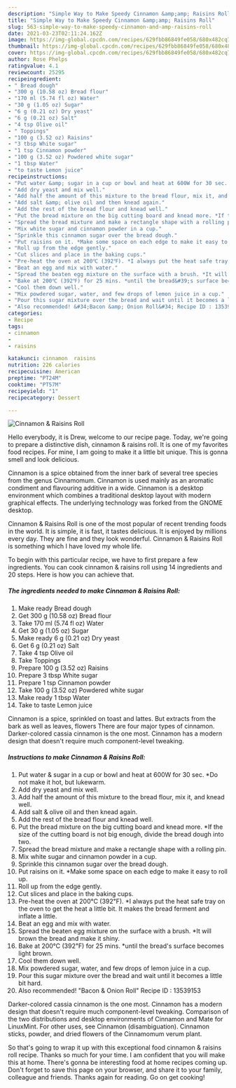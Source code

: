 ```yaml
---
description: "Simple Way to Make Speedy Cinnamon &amp;amp; Raisins Roll"
title: "Simple Way to Make Speedy Cinnamon &amp;amp; Raisins Roll"
slug: 563-simple-way-to-make-speedy-cinnamon-and-amp-raisins-roll
date: 2021-03-23T02:11:24.162Z
image: https://img-global.cpcdn.com/recipes/629fbb86849fe058/680x482cq70/cinnamon-raisins-roll-recipe-main-photo.jpg
thumbnail: https://img-global.cpcdn.com/recipes/629fbb86849fe058/680x482cq70/cinnamon-raisins-roll-recipe-main-photo.jpg
cover: https://img-global.cpcdn.com/recipes/629fbb86849fe058/680x482cq70/cinnamon-raisins-roll-recipe-main-photo.jpg
author: Rose Phelps
ratingvalue: 4.1
reviewcount: 25295
recipeingredient:
- " Bread dough"
- "300 g (10.58 oz) Bread flour"
- "170 ml (5.74 fl oz) Water"
- "30 g (1.05 oz) Sugar"
- "6 g (0.21 oz) Dry yeast"
- "6 g (0.21 oz) Salt"
- "4 tsp Olive oil"
- " Toppings"
- "100 g (3.52 oz) Raisins"
- "3 tbsp White sugar"
- "1 tsp Cinnamon powder"
- "100 g (3.52 oz) Powdered white sugar"
- "1 tbsp Water"
- "to taste Lemon juice"
recipeinstructions:
- "Put water &amp; sugar in a cup or bowl and heat at 600W for 30 sec. *Do not make it hot, but lukewarm."
- "Add dry yeast and mix well."
- "Add half the amount of this mixture to the bread flour, mix it, and knead well."
- "Add salt &amp; olive oil and then knead again."
- "Add the rest of the bread flour and knead well."
- "Put the bread mixture on the big cutting board and knead more. *If the size of the cutting board is not big enough, divide the bread dough into two."
- "Spread the bread mixture and make a rectangle shape with a rolling pin."
- "Mix white sugar and cinnamon powder in a cup."
- "Sprinkle this cinnamon sugar over the bread dough."
- "Put raisins on it. *Make some space on each edge to make it easy to roll up."
- "Roll up from the edge gently."
- "Cut slices and place in the baking cups."
- "Pre-heat the oven at 200℃ (392℉). *I always put the heat safe tray on the oven to get the heat a little bit. It makes the bread ferment and inflate a little."
- "Beat an egg and mix with water."
- "Spread the beaten egg mixture on the surface with a brush. *It will brown the bread and make it shiny."
- "Bake at 200℃ (392℉) for 25 mins. *until the bread&#39;s surface becomes light brown."
- "Cool them down well."
- "Mix powdered sugar, water, and few drops of lemon juice in a cup."
- "Pour this sugar mixture over the bread and wait until it becomes a little bit hard."
- "Also recommended! &#34;Bacon &amp; Onion Roll&#34; Recipe ID : 13539153"
categories:
- Recipe
tags:
- cinnamon
- 
- raisins

katakunci: cinnamon  raisins 
nutrition: 226 calories
recipecuisine: American
preptime: "PT24M"
cooktime: "PT57M"
recipeyield: "1"
recipecategory: Dessert

---
```



![Cinnamon &amp; Raisins Roll](https://img-global.cpcdn.com/recipes/629fbb86849fe058/680x482cq70/cinnamon-raisins-roll-recipe-main-photo.jpg)

Hello everybody, it is Drew, welcome to our recipe page. Today, we're going to prepare a distinctive dish, cinnamon &amp; raisins roll. It is one of my favorites food recipes. For mine, I am going to make it a little bit unique. This is gonna smell and look delicious.

Cinnamon is a spice obtained from the inner bark of several tree species from the genus Cinnamomum. Cinnamon is used mainly as an aromatic condiment and flavouring additive in a wide. Cinnamon is a desktop environment which combines a traditional desktop layout with modern graphical effects. The underlying technology was forked from the GNOME desktop.

Cinnamon &amp; Raisins Roll is one of the most popular of recent trending foods in the world. It is simple, it is fast, it tastes delicious. It is enjoyed by millions every day. They are fine and they look wonderful. Cinnamon &amp; Raisins Roll is something which I have loved my whole life.


To begin with this particular recipe, we have to first prepare a few ingredients. You can cook cinnamon &amp; raisins roll using 14 ingredients and 20 steps. Here is how you can achieve that.

<!--inarticleads1-->

##### The ingredients needed to make Cinnamon &amp; Raisins Roll:

1. Make ready  Bread dough
1. Get 300 g (10.58 oz) Bread flour
1. Take 170 ml (5.74 fl oz) Water
1. Get 30 g (1.05 oz) Sugar
1. Make ready 6 g (0.21 oz) Dry yeast
1. Get 6 g (0.21 oz) Salt
1. Take 4 tsp Olive oil
1. Take  Toppings
1. Prepare 100 g (3.52 oz) Raisins
1. Prepare 3 tbsp White sugar
1. Prepare 1 tsp Cinnamon powder
1. Take 100 g (3.52 oz) Powdered white sugar
1. Make ready 1 tbsp Water
1. Take to taste Lemon juice


Cinnamon is a spice, sprinkled on toast and lattes. But extracts from the bark as well as leaves, flowers There are four major types of cinnamon. Darker-colored cassia cinnamon is the one most. Cinnamon has a modern design that doesn&#39;t require much component-level tweaking. 

<!--inarticleads2-->

##### Instructions to make Cinnamon &amp; Raisins Roll:

1. Put water &amp; sugar in a cup or bowl and heat at 600W for 30 sec. *Do not make it hot, but lukewarm.
1. Add dry yeast and mix well.
1. Add half the amount of this mixture to the bread flour, mix it, and knead well.
1. Add salt &amp; olive oil and then knead again.
1. Add the rest of the bread flour and knead well.
1. Put the bread mixture on the big cutting board and knead more. *If the size of the cutting board is not big enough, divide the bread dough into two.
1. Spread the bread mixture and make a rectangle shape with a rolling pin.
1. Mix white sugar and cinnamon powder in a cup.
1. Sprinkle this cinnamon sugar over the bread dough.
1. Put raisins on it. *Make some space on each edge to make it easy to roll up.
1. Roll up from the edge gently.
1. Cut slices and place in the baking cups.
1. Pre-heat the oven at 200℃ (392℉). *I always put the heat safe tray on the oven to get the heat a little bit. It makes the bread ferment and inflate a little.
1. Beat an egg and mix with water.
1. Spread the beaten egg mixture on the surface with a brush. *It will brown the bread and make it shiny.
1. Bake at 200℃ (392℉) for 25 mins. *until the bread&#39;s surface becomes light brown.
1. Cool them down well.
1. Mix powdered sugar, water, and few drops of lemon juice in a cup.
1. Pour this sugar mixture over the bread and wait until it becomes a little bit hard.
1. Also recommended! &#34;Bacon &amp; Onion Roll&#34; Recipe ID : 13539153


Darker-colored cassia cinnamon is the one most. Cinnamon has a modern design that doesn&#39;t require much component-level tweaking. Comparison of the two distributions and desktop environments of Cinnamon and Mate for LinuxMint. For other uses, see Cinnamon (disambiguation). Cinnamon sticks, powder, and dried flowers of the Cinnamomum verum plant. 

So that's going to wrap it up with this exceptional food cinnamon &amp; raisins roll recipe. Thanks so much for your time. I am confident that you will make this at home. There's gonna be interesting food at home recipes coming up. Don't forget to save this page on your browser, and share it to your family, colleague and friends. Thanks again for reading. Go on get cooking!
